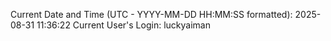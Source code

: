 Current Date and Time (UTC - YYYY-MM-DD HH:MM:SS formatted): 2025-08-31 11:36:22
Current User's Login: luckyaiman
